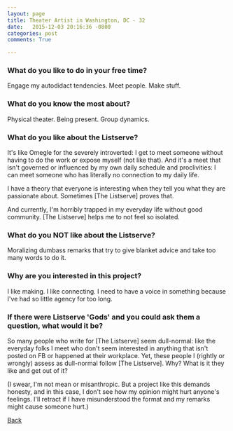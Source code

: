 ```yaml
---
layout: page
title: Theater Artist in Washington, DC - 32
date:   2015-12-03 20:16:36 -0800
categories: post
comments: True

---
```


### What do you like to do in your free time?
<p>Engage my autodidact tendencies. Meet people. Make stuff.</p>

### What do you know the most about?
<p>Physical theater. Being present. Group dynamics.</p>

### What do you like about the Listserve?
<p>It's like Omegle for the severely introverted: I get to meet someone without having to do the work or expose myself (not like that). And it's a meet that isn't governed or influenced by my own daily schedule and proclivities: I can meet someone who has literally no connection to my daily life.

I have a theory that everyone is interesting when they tell you what they are passionate about. Sometimes [The Listserve] proves that.

And currently, I'm horribly trapped in my everyday life without good community. [The Listserve] helps me to not feel so isolated.</p>

### What do you NOT like about the Listserve?
<p>Moralizing dumbass remarks that try to give blanket advice and take too many words to do it.</p>

### Why are you interested in this project?
<p>I like making. I like connecting. I need to have a voice in something because I've had so little agency for too long.</p>

### If there were Listserve 'Gods' and you could ask them a question, what would it be?
<p>So many people who write for [The Listserve] seem dull-normal: like the everyday folks I meet who don't seem interested in anything that isn't posted on FB or happened at their workplace. Yet, these people I (rightly or wrongly) assess as dull-normal follow [The Listserve]. Why? What is it they like and get out of it?

(I swear, I'm not mean or misanthropic. But a project like this demands honesty, and in this case, I don't see how my opinion might hurt anyone's feelings. I'll retract if I have misunderstood the format and my remarks might cause someone hurt.)</p>

[Back][1]

[1]: /home/responders/all